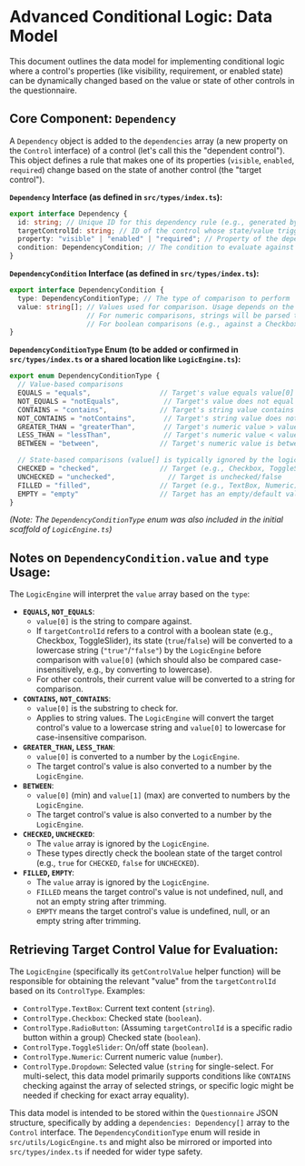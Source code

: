 # Advanced Conditional Logic: Data Model

This document outlines the data model for implementing conditional logic where a control's properties (like visibility, requirement, or enabled state) can be dynamically changed based on the value or state of other controls in the questionnaire.

## Core Component: `Dependency`

A `Dependency` object is added to the `dependencies` array (a new property on the `Control` interface) of a control (let's call this the "dependent control"). This object defines a rule that makes one of its properties (`visible`, `enabled`, `required`) change based on the state of another control (the "target control").

**`Dependency` Interface (as defined in `src/types/index.ts`):**

```typescript
export interface Dependency {
  id: string; // Unique ID for this dependency rule (e.g., generated by nanoid)
  targetControlId: string; // ID of the control whose state/value triggers the condition
  property: "visible" | "enabled" | "required"; // Property of the dependent control that is affected
  condition: DependencyCondition; // The condition to evaluate against the target control
}
```

**`DependencyCondition` Interface (as defined in `src/types/index.ts`):**

```typescript
export interface DependencyCondition {
  type: DependencyConditionType; // The type of comparison to perform
  value: string[]; // Values used for comparison. Usage depends on the 'type'.
                   // For numeric comparisons, strings will be parsed to numbers.
                   // For boolean comparisons (e.g., against a Checkbox), "true" or "false" strings.
}
```

**`DependencyConditionType` Enum (to be added or confirmed in `src/types/index.ts` or a shared location like `LogicEngine.ts`):**

```typescript
export enum DependencyConditionType {
  // Value-based comparisons
  EQUALS = "equals",                 // Target's value equals value[0]
  NOT_EQUALS = "notEquals",           // Target's value does not equal value[0]
  CONTAINS = "contains",             // Target's string value contains value[0] (for text, or selected value in dropdown)
  NOT_CONTAINS = "notContains",       // Target's string value does not contain value[0]
  GREATER_THAN = "greaterThan",       // Target's numeric value > value[0]
  LESS_THAN = "lessThan",             // Target's numeric value < value[0]
  BETWEEN = "between",               // Target's numeric value is between value[0] and value[1] (inclusive)

  // State-based comparisons (value[] is typically ignored by the logic engine for these)
  CHECKED = "checked",               // Target (e.g., Checkbox, ToggleSlider) is checked/true
  UNCHECKED = "unchecked",             // Target is unchecked/false
  FILLED = "filled",                 // Target (e.g., TextBox, Numeric) has a non-empty value
  EMPTY = "empty"                    // Target has an empty/default value
}
```
*(Note: The `DependencyConditionType` enum was also included in the initial scaffold of `LogicEngine.ts`)*

## Notes on `DependencyCondition.value` and `type` Usage:

The `LogicEngine` will interpret the `value` array based on the `type`:

*   **`EQUALS`, `NOT_EQUALS`**:
    *   `value[0]` is the string to compare against.
    *   If `targetControlId` refers to a control with a boolean state (e.g., Checkbox, ToggleSlider), its state (`true`/`false`) will be converted to a lowercase string (`"true"`/`"false"`) by the `LogicEngine` before comparison with `value[0]` (which should also be compared case-insensitively, e.g., by converting to lowercase).
    *   For other controls, their current value will be converted to a string for comparison.
*   **`CONTAINS`, `NOT_CONTAINS`**:
    *   `value[0]` is the substring to check for.
    *   Applies to string values. The `LogicEngine` will convert the target control's value to a lowercase string and `value[0]` to lowercase for case-insensitive comparison.
*   **`GREATER_THAN`, `LESS_THAN`**:
    *   `value[0]` is converted to a number by the `LogicEngine`.
    *   The target control's value is also converted to a number by the `LogicEngine`.
*   **`BETWEEN`**:
    *   `value[0]` (min) and `value[1]` (max) are converted to numbers by the `LogicEngine`.
    *   The target control's value is also converted to a number by the `LogicEngine`.
*   **`CHECKED`, `UNCHECKED`**:
    *   The `value` array is ignored by the `LogicEngine`.
    *   These types directly check the boolean state of the target control (e.g., `true` for `CHECKED`, `false` for `UNCHECKED`).
*   **`FILLED`, `EMPTY`**:
    *   The `value` array is ignored by the `LogicEngine`.
    *   `FILLED` means the target control's value is not undefined, null, and not an empty string after trimming.
    *   `EMPTY` means the target control's value is undefined, null, or an empty string after trimming.

## Retrieving Target Control Value for Evaluation:

The `LogicEngine` (specifically its `getControlValue` helper function) will be responsible for obtaining the relevant "value" from the `targetControlId` based on its `ControlType`. Examples:

*   `ControlType.TextBox`: Current text content (`string`).
*   `ControlType.Checkbox`: Checked state (`boolean`).
*   `ControlType.RadioButton`: (Assuming `targetControlId` is a specific radio button within a group) Checked state (`boolean`).
*   `ControlType.ToggleSlider`: On/off state (`boolean`).
*   `ControlType.Numeric`: Current numeric value (`number`).
*   `ControlType.Dropdown`: Selected value (`string` for single-select. For multi-select, this data model primarily supports conditions like `CONTAINS` checking against the array of selected strings, or specific logic might be needed if checking for exact array equality).

This data model is intended to be stored within the `Questionnaire` JSON structure, specifically by adding a `dependencies: Dependency[]` array to the `Control` interface. The `DependencyConditionType` enum will reside in `src/utils/LogicEngine.ts` and might also be mirrored or imported into `src/types/index.ts` if needed for wider type safety.
